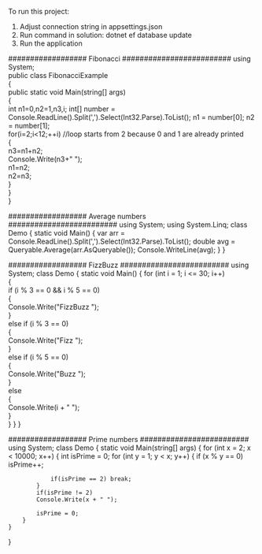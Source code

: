 To run this project:
1. Adjust connection string in appsettings.json
2. Run command in solution: 
dotnet ef database update
3. Run the application

################## Fibonacci #########################
using System;  
  public class FibonacciExample  
   {  
     public static void Main(string[] args)  
      {  
         int n1=0,n2=1,n3,i;
         int[] number = Console.ReadLine().Split(',').Select(Int32.Parse).ToList();
         n1 = number[0];
         n2 = number[1];  
         for(i=2;i<12;++i) //loop starts from 2 because 0 and 1 are already printed    
         {    
          n3=n1+n2;    
          Console.Write(n3+" ");    
          n1=n2;    
          n2=n3;    
         }    
      }  
   }  


################## Average numbers #########################
using System;
using System.Linq;
class Demo {
   static void Main() {
      var arr = Console.ReadLine().Split(',').Select(Int32.Parse).ToList();
      double avg = Queryable.Average(arr.AsQueryable());
      Console.WriteLine(avg);
   }
}


################## FizzBuzz #########################
using System;
class Demo {
   static void Main() {
        for (int i = 1; i <= 30; i++)  
        {  
                if (i % 3 == 0 && i % 5 == 0)  
                {  
                    Console.Write("FizzBuzz ");  
                }  
                else if (i % 3 == 0)  
                {  
                Console.Write("Fizz ");  
                }  
                else if (i % 5 == 0)  
                {  
                Console.Write("Buzz ");  
                }  
                else  
                {  
                    Console.Write(i + " ");  
                }  
        }
   }
}


################## Prime numbers #########################
using System;
class Demo {
    static void Main(string[] args)
    {
        for (int x = 2; x < 10000; x++)
        {
            int isPrime = 0;
            for (int y = 1; y < x; y++)
            {
                if (x % y == 0)
                    isPrime++;

                if(isPrime == 2) break;
            }
            if(isPrime != 2)
            Console.Write(x + " ");

            isPrime = 0;
        }
    }
}

